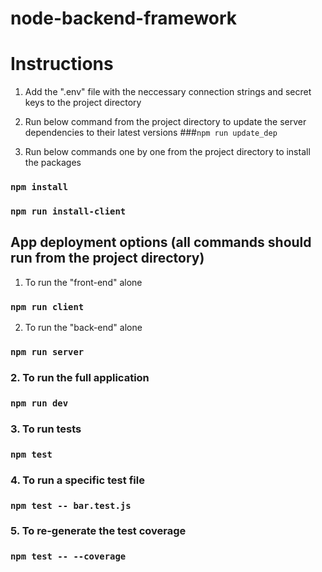 # node-backend-framework

# Instructions

1. Add the ".env" file with the neccessary connection strings and secret keys to the project directory

2. Run below command from the project directory to update the server dependencies to their latest versions
###`npm run update_dep`

3. Run below commands one by one from the project directory to install the packages
### `npm install`
### `npm run install-client`

## App deployment options (all commands should run from the project directory)

1. To run the "front-end" alone
### `npm run client`

2. To run the "back-end" alone
### `npm run server`

### 2. To run the full application
### `npm run dev`

### 3. To run tests
### `npm test`

### 4. To run a specific test file
### `npm test -- bar.test.js`

### 5. To re-generate the test coverage
### `npm test -- --coverage`
